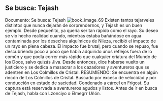 ## Se busca: Tejash
Documento: Se busca: Tejash
![book_image_69](https://media.discordapp.net/attachments/1105643336989159555/1105648212905304124/69.jpg)
Existen tantos tejarveles distintos que nunca dejarán de sorprendernos, y Tejash es un buen ejemplo. Desde pequeñito, ya quería ser tan rápido como el rayo. Su deseo se vio hecho realidad cuando, mientras estaba bañándose en agua contaminada por los desechos alquímicos de Nileza, recibió el impacto de un rayo en plena cabeza. El impacto fue brutal, pero cuando se repuso, fue descubriendo poco a poco que había adquirido unos reflejos fuera de lo común y que podía correr más rápido que cualquier criatura del Mundo de los Doce, salvo quizás Jiva. Desde entonces, dice haberse vuelto un justiciero y se dedica a masacrar a los cazadores y aventureros que se adentren en Los Colmillos de Cristal.
RESUMIENDO:
Se encuentra en algún rincón de Los Colmillos de Cristal.
Buscado por exceso de velocidad y por conducción en estado de saciedad.
Condenado a cárcel en Frigost.
Su captura está reservada a aventureros agudos y listos.
Antes de ir en busca de Tejash, habla con Lzonciyo o Elmegrr Uñón.

